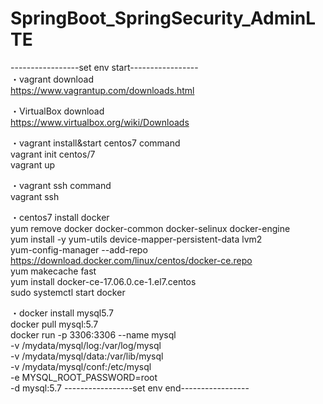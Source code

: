 # SpringBoot_SpringSecurity_AdminLTE
-----------------set env start-----------------<br>
・vagrant download<br>
https://www.vagrantup.com/downloads.html<br>

・VirtualBox download<br>
https://www.virtualbox.org/wiki/Downloads<br>

・vagrant install&start centos7 command<br>
vagrant init centos/7<br>
vagrant up<br>

・vagrant ssh command<br>
vagrant ssh<br>

・centos7 install docker<br>
yum remove docker docker-common docker-selinux docker-engine<br>
yum install -y yum-utils device-mapper-persistent-data lvm2<br>
yum-config-manager --add-repo https://download.docker.com/linux/centos/docker-ce.repo<br>
yum makecache fast<br>
yum install docker-ce-17.06.0.ce-1.el7.centos<br>
sudo systemctl start docker<br>

・docker install mysql5.7<br>
docker pull mysql:5.7<br>
docker run -p 3306:3306 --name mysql \
-v /mydata/mysql/log:/var/log/mysql \
-v /mydata/mysql/data:/var/lib/mysql \
-v /mydata/mysql/conf:/etc/mysql \
-e MYSQL_ROOT_PASSWORD=root \
-d mysql:5.7
-----------------set env end-----------------<br>
